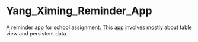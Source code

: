 # Yang_Ximing_Reminder_App
A reminder app for school assignment. 
This app involves mostly about table view and persistent data.
